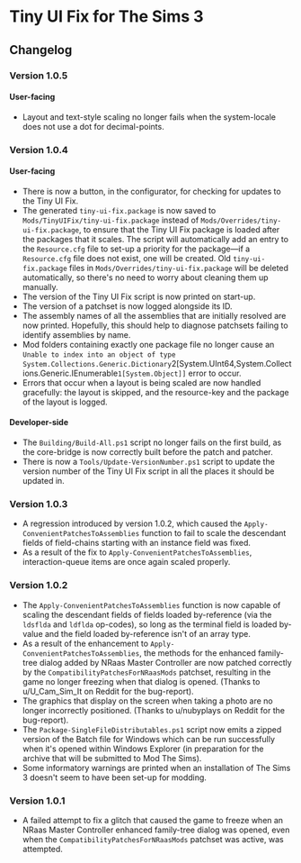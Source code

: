 # Tiny UI Fix for The Sims 3

## Changelog

### Version 1.0.5

#### User-facing

- Layout and text-style scaling no longer fails when the system-locale does not use a dot for decimal-points.

### Version 1.0.4

#### User-facing

- There is now a button, in the configurator, for checking for updates to the Tiny UI Fix.
- The generated `tiny-ui-fix.package` is now saved to `Mods/TinyUIFix/tiny-ui-fix.package` instead of `Mods/Overrides/tiny-ui-fix.package`, to ensure that the Tiny UI Fix package is loaded after the packages that it scales. The script will automatically add an entry to the `Resource.cfg` file to set-up a priority for the package—if a `Resource.cfg` file does not exist, one will be created. Old `tiny-ui-fix.package` files in `Mods/Overrides/tiny-ui-fix.package` will be deleted automatically, so there's no need to worry about cleaning them up manually.
- The version of the Tiny UI Fix script is now printed on start-up.
- The version of a patchset is now logged alongside its ID.
- The assembly names of all the assemblies that are initially resolved are now printed. Hopefully, this should help to diagnose patchsets failing to identify assemblies by name.
- Mod folders containing exactly one package file no longer cause an `Unable to index into an object of type System.Collections.Generic.Dictionary`2[System.UInt64,System.Collections.Generic.IEnumerable`1[System.Object]]` error to occur.
- Errors that occur when a layout is being scaled are now handled gracefully: the layout is skipped, and the resource-key and the package of the layout is logged.

#### Developer-side

- The `Building/Build-All.ps1` script no longer fails on the first build, as the core-bridge is now correctly built before the patch and patcher.
- There is now a `Tools/Update-VersionNumber.ps1` script to update the version number of the Tiny UI Fix script in all the places it should be updated in.

### Version 1.0.3

- A regression introduced by version 1.0.2, which caused the `Apply-ConvenientPatchesToAssemblies` function to fail to scale the descendant fields of field-chains starting with an instance field was fixed.
- As a result of the fix to `Apply-ConvenientPatchesToAssemblies`, interaction-queue items are once again scaled properly.

### Version 1.0.2

- The `Apply-ConvenientPatchesToAssemblies` function is now capable of scaling the descendant fields of fields loaded by-reference (via the `ldsflda` and `ldflda` op-codes), so long as the terminal field is loaded by-value and the field loaded by-reference isn't of an array type.
- As a result of the enhancement to `Apply-ConvenientPatchesToAssemblies`, the methods for the enhanced family-tree dialog added by NRaas Master Controller are now patched correctly by the `CompatibilityPatchesForNRaasMods` patchset, resulting in the game no longer freezing when that dialog is opened. (Thanks to u/U_Cam_Sim_It on Reddit for the bug-report).
- The graphics that display on the screen when taking a photo are no longer incorrectly positioned. (Thanks to u/nubyplays on Reddit for the bug-report).
- The `Package-SingleFileDistributables.ps1` script now emits a zipped version of the Batch file for Windows which can be run successfully when it's opened within Windows Explorer (in preparation for the archive that will be submitted to Mod The Sims).
- Some informatory warnings are printed when an installation of The Sims 3 doesn't seem to have been set-up for modding.

### Version 1.0.1

* A failed attempt to fix a glitch that caused the game to freeze when an NRaas Master Controller enhanced family-tree dialog was opened, even when the `CompatibilityPatchesForNRaasMods` patchset was active, was attempted.
